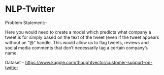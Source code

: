 # NLP-Twitter

Problem Statement:-

Here you would need to create a model which predicts what company a tweet is for simply based on the text of the tweet (even if the tweet appears without an “@” handle. This would allow us to flag tweets, reviews and social media comments that don’t necessarily tag a certain company’s name.


Dataset - https://www.kaggle.com/thoughtvector/customer-support-on-twitter
